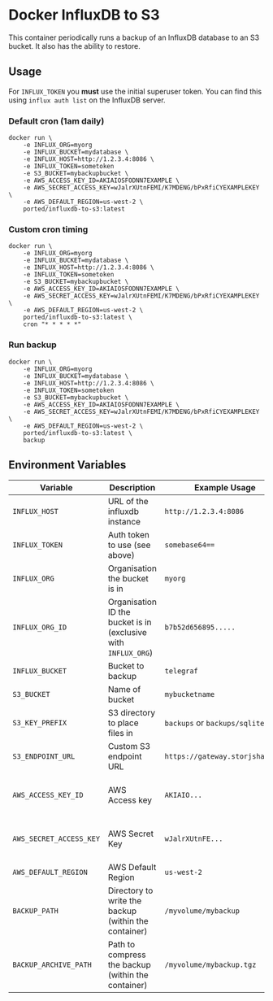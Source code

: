 # Docker InfluxDB to S3

This container periodically runs a backup of an InfluxDB database to an S3 bucket. It also has the ability to restore.

## Usage
For `INFLUX_TOKEN` you __must__ use the initial superuser token. You can find this using `influx auth list` on the InfluxDB server.


### Default cron (1am daily)

```shell
docker run \
    -e INFLUX_ORG=myorg
    -e INFLUX_BUCKET=mydatabase \
    -e INFLUX_HOST=http://1.2.3.4:8086 \
    -e INFLUX_TOKEN=sometoken
    -e S3_BUCKET=mybackupbucket \
    -e AWS_ACCESS_KEY_ID=AKIAIOSFODNN7EXAMPLE \
    -e AWS_SECRET_ACCESS_KEY=wJalrXUtnFEMI/K7MDENG/bPxRfiCYEXAMPLEKEY \
    -e AWS_DEFAULT_REGION=us-west-2 \
    ported/influxdb-to-s3:latest
```

### Custom cron timing

```shell
docker run \
    -e INFLUX_ORG=myorg
    -e INFLUX_BUCKET=mydatabase \
    -e INFLUX_HOST=http://1.2.3.4:8086 \
    -e INFLUX_TOKEN=sometoken
    -e S3_BUCKET=mybackupbucket \
    -e AWS_ACCESS_KEY_ID=AKIAIOSFODNN7EXAMPLE \
    -e AWS_SECRET_ACCESS_KEY=wJalrXUtnFEMI/K7MDENG/bPxRfiCYEXAMPLEKEY \
    -e AWS_DEFAULT_REGION=us-west-2 \
    ported/influxdb-to-s3:latest \
    cron "* * * * *"
```

### Run backup

```shell
docker run \
    -e INFLUX_ORG=myorg
    -e INFLUX_BUCKET=mydatabase \
    -e INFLUX_HOST=http://1.2.3.4:8086 \
    -e INFLUX_TOKEN=sometoken
    -e S3_BUCKET=mybackupbucket \
    -e AWS_ACCESS_KEY_ID=AKIAIOSFODNN7EXAMPLE \
    -e AWS_SECRET_ACCESS_KEY=wJalrXUtnFEMI/K7MDENG/bPxRfiCYEXAMPLEKEY \
    -e AWS_DEFAULT_REGION=us-west-2 \
    ported/influxdb-to-s3:latest \
    backup
```

## Environment Variables

| Variable                | Description                                                    | Example Usage                   | Default                 | Optional?                    |
|-------------------------|----------------------------------------------------------------|---------------------------------|-------------------------|------------------------------|
| `INFLUX_HOST`           | URL of the influxdb instance                                   | `http://1.2.3.4:8086`           | None                    | No                           |
| `INFLUX_TOKEN`          | Auth token to use (see above)                                  | `somebase64==`                  | None                    | No                           |
| `INFLUX_ORG`            | Organisation the bucket is in                                  | `myorg`                         | None                    | Yes                          |
| `INFLUX_ORG_ID`         | Organisation ID the bucket is in (exclusive with `INFLUX_ORG`) | `b7b52d656895.....`             | None                    | Yes                          |
| `INFLUX_BUCKET`         | Bucket to backup                                               | `telegraf`                      | None                    | No                           |
| `S3_BUCKET`             | Name of bucket                                                 | `mybucketname`                  | None                    | No                           |
| `S3_KEY_PREFIX`         | S3 directory to place files in                                 | `backups` or `backups/sqlite`   | None                    | Yes                          |
| `S3_ENDPOINT_URL`       | Custom S3 endpoint URL                                         | `https://gateway.storjshare.io` | None                    | No                           |
| `AWS_ACCESS_KEY_ID`     | AWS Access key                                                 | `AKIAIO...`                     | None                    | Yes (if using instance role) |
| `AWS_SECRET_ACCESS_KEY` | AWS Secret Key                                                 | `wJalrXUtnFE...`                | None                    | Yes (if using instance role) |
| `AWS_DEFAULT_REGION`    | AWS Default Region                                             | `us-west-2`                     | `us-west-1`             | Yes                          |
| `BACKUP_PATH`           | Directory to write the backup (within the container)           | `/myvolume/mybackup`            | `/data/influxdb/backup` | Yes                          |
| `BACKUP_ARCHIVE_PATH`   | Path to compress the backup (within the container)             | `/myvolume/mybackup.tgz`        | `${BACKUP_PATH}.tgz`    | Yes                          |
